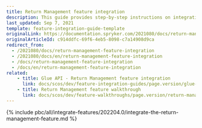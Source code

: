 ```yaml
---
title: Return Management feature integration
description: This guide provides step-by-step instructions on integrating the Return Management feature into your project.
last_updated: Sep 7, 2021
template: feature-integration-guide-template
originalLink: https://documentation.spryker.com/2021080/docs/return-management-feature-integration
originalArticleId: c914ddfc-69f6-4eb5-8098-c7a14908d9ca
redirect_from:
  - /2021080/docs/return-management-feature-integration
  - /2021080/docs/en/return-management-feature-integration
  - /docs/return-management-feature-integration
  - /docs/en/return-management-feature-integration
related:
    - title: Glue API - Return Management feature integration
      link: docs/scos/dev/feature-integration-guides/page.version/glue-api/glue-api-return-management-feature-integration.html
    - title: Return Management feature walkthrough
      link: docs/scos/dev/feature-walkthroughs/page.version/return-management-feature-walkthrough.html
---
```


{% include pbc/all/integrate-features/202204.0/integrate-the-return-management-feature.md %} <!-- To edit, see /_includes/pbc/all/integrate-features/202204.0/integrate-the-return-management-feature.md -->
